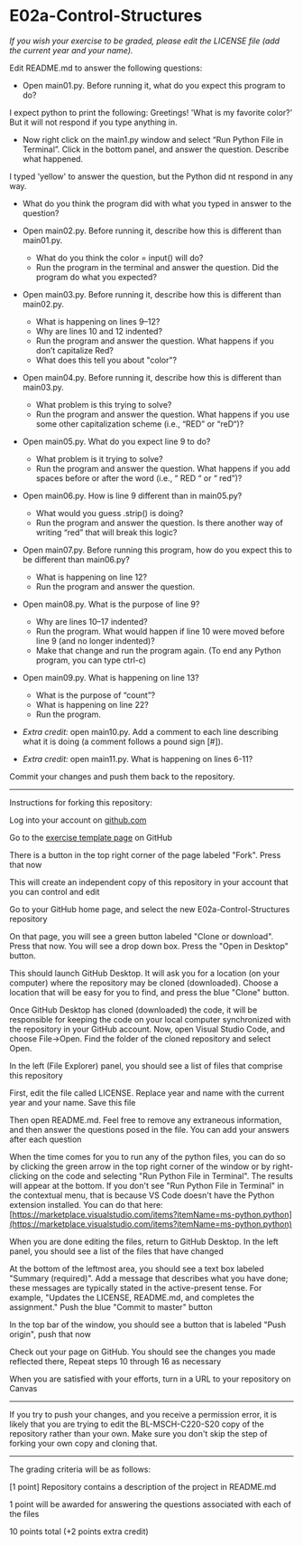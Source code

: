 
# E02a-Control-Structures

*If you wish your exercise to be graded, please edit the LICENSE file (add the current year and your name).*

Edit README.md to answer the following questions:

- Open main01.py. Before running it, what do you expect this program to do?

 I expect python to print the following:
     Greetings!
     'What is my favorite color?'
 But it will not respond if you type anything in.
   
  - Now right click on the main1.py window and select “Run Python File in Terminal”. Click in the bottom panel, and answer the question. Describe what happened.
  
   I typed 'yellow' to answer the question, but the Python did nt respond in any way.
   
  - What do you think the program did with what you typed in answer to the question?
  
    
- Open main02.py. Before running it, describe how this is different than main01.py.
  - What do you think the color = input() will do?
  - Run the program in the terminal and answer the question. Did the program do what you expected?
- Open main03.py. Before running it, describe how this is different than main02.py.
  - What is happening on lines 9–12?
  - Why are lines 10 and 12 indented?
  - Run the program and answer the question. What happens if you don’t capitalize Red?
  - What does this tell you about "color"?
- Open main04.py. Before running it, describe how this is different than main03.py.
  - What problem is this trying to solve?
  - Run the program and answer the question. What happens if you use some other capitalization scheme (i.e., “RED” or “reD“)?
- Open main05.py. What do you expect line 9 to do?
  - What problem is it trying to solve?
  - Run the program and answer the question. What happens if you add spaces before or after the word (i.e., “ RED “ or “ red”)?
 - Open main06.py. How is line 9 different than in main05.py?
   - What would you guess .strip() is doing?
   - Run the program and answer the question. Is there another way of writing “red” that will break this logic?
 - Open main07.py. Before running this program, how do you expect this to be different than main06.py?
   - What is happening on line 12?
   - Run the program and answer the question.
 - Open main08.py. What is the purpose of line 9?
   - Why are lines 10–17 indented?
   - Run the program. What would happen if line 10 were moved before line 9 (and no longer indented)?
   - Make that change and run the program again. (To end any Python program, you can type ctrl-c)
 - Open main09.py. What is happening on line 13?
   - What is the purpose of “count”?
   - What is happening on line 22?
   - Run the program.
 - *Extra credit:* open main10.py. Add a comment to each line describing what it is doing (a comment follows a pound sign [#]).
 - *Extra credit:* open main11.py. What is happening on lines 6-11?
  
Commit your changes and push them back to the repository.
 

---

Instructions for forking this repository:
 
Log into your account on [github.com](https://github.com)

Go to the [exercise template page](https://github.com/BL-MSCH-C220-S20/E02a-Control-Structures) on GitHub

There is a button in the top right corner of the page labeled "Fork". Press that now

This will create an independent copy of this repository in your account that you can control and edit

Go to your GitHub home page, and select the new E02a-Control-Structures repository

On that page, you will see a green button labeled "Clone or download". Press that now. You will see a drop down box. Press the "Open in Desktop" button.

This should launch GitHub Desktop. It will ask you for a location (on your computer) where the repository may be cloned (downloaded). Choose a location that will be easy for you to find, and press the blue "Clone" button.

Once GitHub Desktop has cloned (downloaded) the code, it will be responsible for keeping the code on your local computer synchronized with the repository in your GitHub account. Now, open Visual Studio Code, and choose File->Open. Find the folder of the cloned repository and select Open.

In the left (File Explorer) panel, you should see a list of files that comprise this repository

First, edit the file called LICENSE. Replace year and name with the current year and your name. Save this file

Then open README.md. Feel free to remove any extraneous information, and then answer the questions posed in the file. You can add your answers after each question

When the time comes for you to run any of the python files, you can do so by clicking the green arrow in the top right corner of the window or by right-clicking on the code and selecting "Run Python File in Terminal". The results will appear at the bottom. If you don't see "Run Python File in Terminal" in the contextual menu, that is because VS Code doesn't have the Python extension installed. You can do that here: [https://marketplace.visualstudio.com/items?itemName=ms-python.python](https://marketplace.visualstudio.com/items?itemName=ms-python.python)

When you are done editing the files, return to GitHub Desktop. In the left panel, you should see a list of the files that have changed

At the bottom of the leftmost area, you should see a text box labeled "Summary (required)". Add a message that describes what you have done; these messages are typically stated in the active-present tense. For example, "Updates the LICENSE, README.md, and completes the assignment." Push the blue "Commit to master" button

In the top bar of the window, you should see a button that is labeled "Push origin", push that now

Check out your page on GitHub. You should see the changes you made reflected there, Repeat steps 10 through 16 as necessary

When you are satisfied with your efforts, turn in a URL to your repository on Canvas

---
If you try to push your changes, and you receive a permission error, it is likely that you are trying to edit the BL-MSCH-C220-S20 copy of the repository rather than your own. Make sure you don't skip the step of forking your own copy and cloning that.

---

The grading criteria will be as follows:
 
[1 point] Repository contains a description of the project in README.md

1 point will be awarded for answering the questions associated with each of the files

10 points total (+2 points extra credit)
